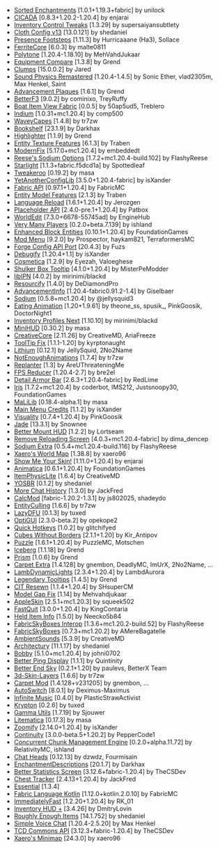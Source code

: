- [Sorted Enchantments](https://modrinth.com/mod/jmHEp0Dv) [1.0.1+1.19.3+fabric] by unilock
- [CICADA](https://modrinth.com/mod/IwCkru1D) [0.8.3+1.20.2-1.20.4] by enjarai
- [Inventory Control Tweaks](https://modrinth.com/mod/sPYwFCE0) [1.3.29] by supersaiyansubtlety
- [Cloth Config v13](https://modrinth.com/mod/9s6osm5g) [13.0.121] by shedaniel
- [Presence Footsteps](https://modrinth.com/mod/rcTfTZr3) [1.11.3] by Hurricaaane (Ha3), Sollace
- [FerriteCore](https://modrinth.com/mod/uXXizFIs) [6.0.3] by malte0811
- [Polytone](https://modrinth.com/mod/3qAYkBMB) [1.20.4-1.18.10] by MehVahdJukaar
- [Equipment Compare](https://modrinth.com/mod/CYSUVOdj) [1.3.8] by Grend
- [Clumps](https://modrinth.com/mod/Wnxd13zP) [15.0.0.2] by Jared
- [Sound Physics Remastered](https://modrinth.com/mod/qyVF9oeo) [1.20.4-1.4.5] by Sonic Ether, vlad2305m, Max Henkel, Saint
- [Advancement Plaques](https://modrinth.com/mod/9NM0dXub) [1.6.1] by Grend
- [BetterF3](https://modrinth.com/mod/8shC1gFX) [9.0.2] by cominixo, TreyRuffy
- [Boat Item View Fabric](https://modrinth.com/mod/BdKIyOLe) [0.0.5] by 50ap5ud5, Treblero
- [Indium](https://modrinth.com/mod/Orvt0mRa) [1.0.31+mc1.20.4] by comp500
- [WaveyCapes](https://modrinth.com/mod/kYuIpRLv) [1.4.8] by tr7zw
- [Bookshelf](https://modrinth.com/mod/uy4Cnpcm) [23.1.9] by Darkhax
- [Highlighter](https://modrinth.com/mod/cVNW5lr6) [1.1.9] by Grend
- [Entity Texture Features](https://modrinth.com/mod/BVzZfTc1) [6.1.3] by Traben
- [ModernFix](https://modrinth.com/mod/nmDcB62a) [5.17.0+mc1.20.4] by embeddedt
- [Reese's Sodium Options](https://modrinth.com/mod/Bh37bMuy) [1.7.2+mc1.20.4-build.102] by FlashyReese
- [Starlight](https://modrinth.com/mod/H8CaAYZC) [1.1.3+fabric.f5dcd1a] by Spottedleaf
- [Tweakeroo](https://www.curseforge.com/projects/297344) [0.19.2] by masa
- [YetAnotherConfigLib](https://modrinth.com/mod/1eAoo2KR) [3.5.0+1.20.4-fabric] by isXander
- [Fabric API](https://modrinth.com/mod/P7dR8mSH) [0.97.1+1.20.4] by FabricMC
- [Entity Model Features](https://modrinth.com/mod/4I1XuqiY) [2.1.3] by Traben
- [Language Reload](https://modrinth.com/mod/uLbm7CG6) [1.6.1+1.20.4] by Jerozgen
- [Placeholder API](https://modrinth.com/mod/eXts2L7r) [2.4.0-pre.1+1.20.4] by Patbox
- [WorldEdit](https://modrinth.com/mod/1u6JkXh5) [7.3.0+6678-55745ad] by EngineHub
- [Very Many Players](https://modrinth.com/mod/wnEe9KBa) [0.2.0+beta.7.139] by ishland
- [Enhanced Block Entities](https://modrinth.com/mod/OVuFYfre) [0.10.1+1.20.4] by FoundationGames
- [Mod Menu](https://modrinth.com/mod/mOgUt4GM) [9.2.0] by Prospector, haykam821, TerraformersMC
- [Forge Config API Port](https://modrinth.com/mod/ohNO6lps) [20.4.3] by Fuzs
- [Debugify](https://modrinth.com/mod/QwxR6Gcd) [1.20.4+1.1] by isXander
- [Cosmetica](https://modrinth.com/mod/s9hF9QGp) [1.2.9] by Eyezah, Valoeghese
- [Shulker Box Tooltip](https://modrinth.com/mod/2M01OLQq) [4.1.0+1.20.4] by MisterPeModder
- [libIPN](https://modrinth.com/mod/onSQdWhM) [4.0.2] by mirinimi/blackd
- [Resourcify](https://modrinth.com/mod/RLzHAoZe) [1.4.0] by DeDiamondPro
- [AdvancementInfo](https://modrinth.com/mod/G1epq3jN) [1.20.4-fabric0.91.2-1.4] by Giselbaer
- [Sodium](https://modrinth.com/mod/AANobbMI) [0.5.8+mc1.20.4] by @jellysquid3
- [Eating Animation](https://modrinth.com/mod/rUgZvGzi) [1.20+1.9.61] by theone_ss, spusik_, PinkGoosik, DoctorNight1
- [Inventory Profiles Next](https://modrinth.com/mod/O7RBXm3n) [1.10.10] by mirinimi/blackd
- [MiniHUD](https://www.curseforge.com/projects/244260) [0.30.2] by masa
- [CreativeCore](https://modrinth.com/mod/OsZiaDHq) [2.11.26] by CreativeMD, AriaFreeze
- [ToolTip Fix](https://modrinth.com/mod/2RKFTmiB) [1.1.1-1.20] by kyrptonaught
- [Lithium](https://modrinth.com/mod/gvQqBUqZ) [0.12.1] by JellySquid, 2No2Name
- [NotEnoughAnimations](https://modrinth.com/mod/MPCX6s5C) [1.7.4] by tr7zw
- [Replanter](https://modrinth.com/mod/Jqwaxp9f) [1.3] by AreUThreateningMe
- [FPS Reducer](https://modrinth.com/mod/iZ10HXDj) [1.20.4-2.7] by bre2el
- [Detail Armor Bar](https://modrinth.com/mod/hAt6ty93) [2.6.3+1.20.4-fabric] by RedLime
- [Iris](https://modrinth.com/mod/YL57xq9U) [1.7.2+mc1.20.4] by coderbot, IMS212, Justsnoopy30, FoundationGames
- [MaLiLib](https://modrinth.com/mod/GcWjdA9I) [0.18.4-alpha.1] by masa
- [Main Menu Credits](https://modrinth.com/mod/qJDfP7WN) [1.1.2] by isXander
- [Visuality](https://modrinth.com/mod/rI0hvYcd) [0.7.4+1.20.4] by PinkGoosik
- [Jade](https://modrinth.com/mod/nvQzSEkH) [13.3.1] by Snownee
- [Better Mount HUD](https://modrinth.com/mod/kqJFAPU9) [1.2.2] by Lortseam
- [Remove Reloading Screen](https://modrinth.com/mod/ZP7xHXtw) [4.0.3+mc1.20.4-fabric] by dima_dencep
- [Sodium Extra](https://modrinth.com/mod/PtjYWJkn) [0.5.4+mc1.20.4-build.116] by FlashyReese
- [Xaero's World Map](https://modrinth.com/mod/NcUtCpym) [1.38.8] by xaero96
- [Show Me Your Skin!](https://modrinth.com/mod/bD7YqcA3) [1.11.0+1.20.4] by enjarai
- [Animatica](https://modrinth.com/mod/PRN43VSY) [0.6.1+1.20.4] by FoundationGames
- [ItemPhysicLite](https://modrinth.com/mod/OuyCgP8t) [1.6.4] by CreativeMD
- [YOSBR](https://modrinth.com/mod/WwbubTsV) [0.1.2] by shedaniel
- [More Chat History](https://modrinth.com/mod/8qkXwOnk) [1.3.0] by JackFred
- [CalcMod](https://modrinth.com/mod/XoHTb2Ap) [fabric-1.20.2-1.3.1] by js802025, shadeydo
- [EntityCulling](https://modrinth.com/mod/NNAgCjsB) [1.6.6] by tr7zw
- [LazyDFU](https://modrinth.com/mod/hvFnDODi) [0.1.3] by tuxed
- [OptiGUI](https://modrinth.com/mod/JuksLGBQ) [2.3.0-beta.2] by opekope2
- [Quick Hotkeys](https://modrinth.com/mod/24LuV3ge) [1.0.2] by glitchifyed
- [Cubes Without Borders](https://modrinth.com/mod/ETlrkaYF) [2.1.1+1.20] by Kir_Antipov
- [Puzzle](https://modrinth.com/mod/3IuO68q1) [1.6.1+1.20.4] by PuzzleMC, Motschen
- [Iceberg](https://modrinth.com/mod/5faXoLqX) [1.1.18] by Grend
- [Prism](https://modrinth.com/mod/1OE8wbN0) [1.0.6] by Grend
- [Carpet Extra](https://modrinth.com/mod/VX3TgwQh) [1.4.128] by gnembon, DeadlyMC, ImUrX, 2No2Name, ...
- [LambDynamicLights](https://modrinth.com/mod/yBW8D80W) [2.3.4+1.20.4] by LambdAurora
- [Legendary Tooltips](https://modrinth.com/mod/atHH8NyV) [1.4.5] by Grend
- [CIT Resewn](https://modrinth.com/mod/otVJckYQ) [1.1.4+1.20.4] by SHsuperCM
- [Model Gap Fix](https://modrinth.com/mod/QdG47OkI) [1.14] by Mehvahdjukaar
- [AppleSkin](https://modrinth.com/mod/EsAfCjCV) [2.5.1+mc1.20.3] by squeek502
- [FastQuit](https://modrinth.com/mod/x1hIzbuY) [3.0.0+1.20.4] by KingContaria
- [Held Item Info](https://modrinth.com/mod/tEcWzCZz) [1.5.0] by Neecko5b84
- [FabricSkyBoxes Interop](https://modrinth.com/mod/HpdHOPOp) [1.3.6+mc1.20.2-build.52] by FlashyReese
- [FabricSkyBoxes](https://modrinth.com/mod/YBz7DOs8) [0.7.3+mc1.20.2] by AMereBagatelle
- [AmbientSounds](https://modrinth.com/mod/fM515JnW) [5.3.9] by CreativeMD
- [Architectury](https://modrinth.com/mod/lhGA9TYQ) [11.1.17] by shedaniel
- [Bobby](https://modrinth.com/mod/M08ruV16) [5.1.0+mc1.20.4] by johni0702
- [Better Ping Display](https://modrinth.com/mod/MS1ZMyR7) [1.1.1] by Quintinity
- [Better End Sky](https://modrinth.com/mod/SgJ1iW80) [0.2.1+1.20] by paulevs, BetterX Team
- [3d-Skin-Layers](https://modrinth.com/mod/zV5r3pPn) [1.6.6] by tr7zw
- [Carpet Mod](https://modrinth.com/mod/TQTTVgYE) [1.4.128+v231205] by gnembon, ...
- [AutoSwitch](https://modrinth.com/mod/uSdcnlts) [8.0.1] by Deximus-Maximus
- [Infinite Music](https://modrinth.com/mod/OJLdOa8k) [0.4.0] by PlasticStrawActivist
- [Krypton](https://modrinth.com/mod/fQEb0iXm) [0.2.6] by tuxed
- [Gamma Utils](https://modrinth.com/mod/wdLuzzEP) [1.7.19] by Sjouwer
- [Litematica](https://www.curseforge.com/projects/308892) [0.17.3] by masa
- [Zoomify](https://modrinth.com/mod/w7ThoJFB) [2.14.0+1.20.4] by isXander
- [Continuity](https://modrinth.com/mod/1IjD5062) [3.0.0-beta.5+1.20.2] by PepperCode1
- [Concurrent Chunk Management Engine](https://modrinth.com/mod/VSNURh3q) [0.2.0+alpha.11.72] by RelativityMC, ishland
- [Chat Heads](https://modrinth.com/mod/Wb5oqrBJ) [0.12.13] by dzwdz, Fourmisain
- [EnchantmentDescriptions](https://modrinth.com/mod/UVtY3ZAC) [20.1.7] by Darkhax
- [Better Statistics Screen](https://modrinth.com/mod/n6PXGAoM) [3.12.6+fabric-1.20.4] by TheCSDev
- [Chest Tracker](https://modrinth.com/mod/ni4SrKmq) [2.4.13+1.20.4] by JackFred
- [Essential](https://modrinth.com/mod/k2ZPuTBm) [1.3.4]
- [Fabric Language Kotlin](https://modrinth.com/mod/Ha28R6CL) [1.12.0+kotlin.2.0.10] by FabricMC
- [ImmediatelyFast](https://modrinth.com/mod/5ZwdcRci) [1.2.20+1.20.4] by RK_01
- [Inventory HUD +](https://www.curseforge.com/projects/357540) [3.4.26] by DmitryLovin
- [Roughly Enough Items](https://modrinth.com/mod/nfn13YXA) [14.1.752] by shedaniel
- [Simple Voice Chat](https://modrinth.com/mod/9eGKb6K1) [1.20.4-2.5.20] by Max Henkel
- [TCD Commons API](https://modrinth.com/mod/Eldc1g37) [3.12.3+fabric-1.20.4] by TheCSDev
- [Xaero's Minimap](https://modrinth.com/mod/1bokaNcj) [24.3.0] by xaero96
